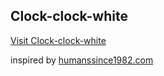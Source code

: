 ## Clock-clock-white

[Visit Clock-clock-white](https://catsjuice.github.io/awesome-effects/clock-clock-white/)

inspired by [humanssince1982.com](https://www.humanssince1982.com)
